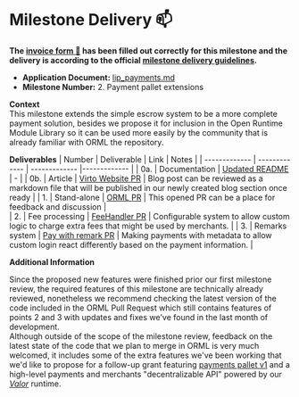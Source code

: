 # Milestone Delivery :mailbox:

**The [invoice form :pencil:](https://docs.google.com/forms/d/e/1FAIpQLSfmNYaoCgrxyhzgoKQ0ynQvnNRoTmgApz9NrMp-hd8mhIiO0A/viewform) has been filled out correctly for this milestone and the delivery is according to the official [milestone delivery guidelines](https://github.com/w3f/Grants-Program/blob/master/docs/milestone-deliverables-guidelines.md).**

- **Application Document:** [lip_payments.md](https://github.com/w3f/Grants-Program/blob/master/applications/lip_payments.md)
- **Milestone Number:** 2. Payment pallet extensions

**Context**  
This milestone extends the simple escrow system to be a more complete payment solution,
besides we propose it for inclusion in the Open Runtime Module Library so it can be used more easily
by the community that is already familiar with ORML the repository.

**Deliverables**
| Number | Deliverable | Link | Notes |
| ------------- | ------------- | ------------- |------------- |
| 0a. | Documentation | [Updated README][docs] | - |
| 0b. | Article | [Virto Website PR][post] | Blog post can be reviewed as a markdown file that will be published in our newly created blog section once ready |
| 1. | Stand-alone | [ORML PR][orml] | This opened PR can be a place for feedback and discussion |  
| 2. | Fee processing | [FeeHandler PR][PR2] | Configurable system to allow custom logic to charge extra fees that might be used by merchants. |
| 3. | Remarks system | [Pay with remark PR][PR3] | Making payments with metadata to allow custom login react differently based on the payment information. |

[docs]: https://github.com/virto-network/virto-node/blob/master/pallets/payment/README.md
[post]: https://github.com/virto-network/website/pull/13
[orml]: https://github.com/open-web3-stack/open-runtime-module-library/pull/691
[PR2]: https://github.com/virto-network/virto-node/pull/161
[PR3]: https://github.com/virto-network/virto-node/pull/163

**Additional Information**

Since the proposed new features were finished prior our first milestone review, the required features of this milestone are technically already reviewed,
nonetheless we recommend checking the latest version of the code included in the ORML Pull Request which still contains features of points 2 and 3 with updates and fixes we've found in the last month of development.  
Although outside of the scope of the milestone review, feedback on the latest state of the code that we plan to merge in ORML is
very much welcomed, it includes some of the extra features we've been working that we'd like to propose for a follow-up grant featuring [payments pallet v1](https://github.com/virto-network/open-runtime-module-library/milestone/1) and a high-level payments and merchants "decentralizable API" powered by our [_Valor_](https://github.com/virto-network/valor) runtime.
